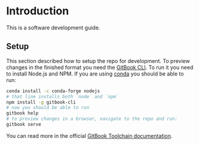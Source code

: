 # Introduction

This is a software development guide.

## Setup

This section described how to setup the repo for development. To preview changes in the finished format you need the [GitBook CLI][gb-cli-repo]. To run it you need to install Node.js and NPM. If you are using [conda][conda] you should be able to run:

```bash
conda install -c conda-forge nodejs
# that line installs both `node` and `npm`
npm install -g gitbook-cli
# now you should be able to run
gitbook help
# to preview changes in a browser, navigate to the repo and run:
gitbook serve
```

You can read more in the official [GitBook Toolchain documentation][gb-toolchain].

[gb-cli-repo]: https://github.com/GitbookIO/gitbook-cli
[gb-toolchain]: https://toolchain.gitbook.com/setup.html
[conda]: https://conda.io/docs/


